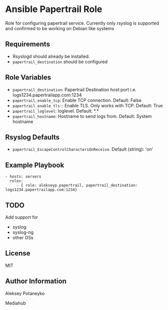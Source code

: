 Ansible Papertrail Role
=========

Role for configuring papertrail service. 
Currently only rsyslog is supported and confirmed to be working on Debian like systems

Requirements
------------

- Rsyslogd should already be installed.
- `papertrail_destination` should be configured

Role Variables
--------------

- `papertrail_destination`: Papertrail Destination host:port i.e. logs1234.papertrailapp.com:1234
- `papertrail_enable_tcp`: Enable TCP connection. Default: False
- `papertrail_enable_tls:`: Enable TLS. Only works with TCP. Default: True
- `papertrail_loglevel`: loglevel. Default: \*.\*
- `papertrail_hostname`: Hostname to send logs from. Default: System hostname

Rsyslog Defaults
----------------

- `papertrail_EscapeControlCharactersOnReceive`. Default (string): 'on'

Example Playbook
----------------

    - hosts: servers
      roles:
         - { role: alekseyp.papertrail, papertrail_destination: logs1234.papertrailapp.com:1234}


TODO
-------

Add support for 

- syslog
- syslog-ng
- other OSs



License
-------

MIT

Author Information
------------------

Aleksey Potaneyko

Mediahub